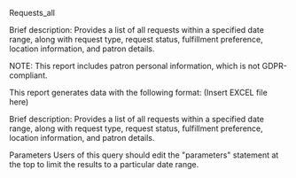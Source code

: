 Requests_all

Brief description: Provides a list of all requests within a specified date range, along with request type, request status, fulfillment preference, location information, and patron details. 

NOTE: This report includes patron personal information, which is not GDPR-compliant.

This report generates data with the following format:
(Insert EXCEL file here)

Brief description: Provides a list of all requests within a specified date range, along with request type, request status, fulfillment preference, location information, and patron details. 

Parameters
Users of this query should edit the "parameters" statement at the top to limit the results to a particular date range.

